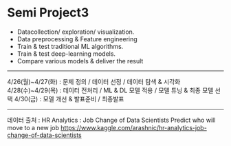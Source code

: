 # Semi Project3

- Datacollection/ exploration/ visualization.    
- Data preprocessing & Feature engineering   
- Train & test traditional ML algorithms.  
- Train & test deep-learning models.  
- Compare various models & deliver the result

---
4/26(월)~4/27(화) : 문제 정의 / 데이터 선정 / 데이터 탐색 & 시각화
4/28(수)~4/29(목) : 데이터 전처리 / ML & DL 모델 적용 / 모델 튜닝 & 최종 모델 선택 
4/30(금) : 모델 개선 & 발표준비 / 최종발표

---

데이터 출처 : HR Analytics : Job Change of Data Scientists
Predict who will move to a new job https://www.kaggle.com/arashnic/hr-analytics-job-change-of-data-scientists
